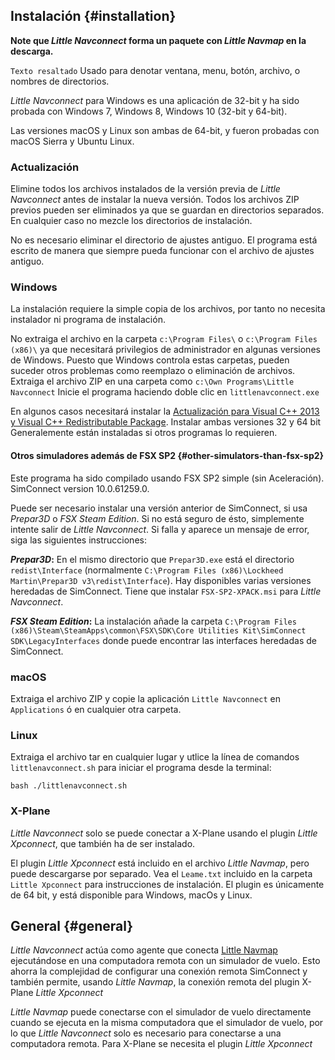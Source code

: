 ## Instalación {#installation}

**Note que *Little Navconnect* forma un paquete con *Little Navmap* en la descarga.**

`Texto resaltado`  Usado para denotar ventana, menu, botón, archivo, o nombres de directorios.

*Little Navconnect* para Windows es una aplicación de 32-bit y ha sido probada con Windows 7, Windows 8, Windows 10 \(32-bit y 64-bit\).

Las versiones macOS y Linux son ambas de 64-bit, y fueron probadas con macOS Sierra y Ubuntu Linux.

### Actualización
Elimine todos los archivos instalados de la versión previa de _Little Navconnect_ antes de instalar la nueva versión. Todos los archivos ZIP previos pueden ser eliminados ya que se guardan en directorios separados. En cualquier caso no mezcle los directorios de instalación.

No es necesario eliminar el directorio de ajustes antiguo. El programa está escrito de manera que siempre pueda funcionar con el archivo de ajustes antiguo.

### Windows

La instalación requiere la simple copia de los archivos, por tanto no necesita instalador ni programa de instalación.

No extraiga el archivo en la carpeta `c:\Program Files\` o `c:\Program Files (x86)\` ya que necesitará privilegios de administrador en algunas versiones de Windows. Puesto que Windows controla estas carpetas, pueden suceder otros problemas como reemplazo o eliminación de archivos.
Extraiga el archivo ZIP en una carpeta como `c:\Own Programs\Little Navconnect`  Inicie el programa haciendo doble clic en `littlenavconnect.exe`

En algunos casos necesitará instalar la [Actualización para Visual C\+\+ 2013 y Visual C\+\+ Redistributable Package](https://support.microsoft.com/en-us/help/3179560/update-for-visual-c-2013-and-visual-c-redistributable-package). Instalar ambas versiones 32 y 64 bit
Generalemente están instaladas si otros programas lo requieren.

#### Otros simuladores además de FSX SP2 {#other-simulators-than-fsx-sp2}

Este programa ha sido compilado usando FSX SP2 simple (sin Aceleración). SimConnect version 10.0.61259.0.

Puede ser necesario instalar una versión anterior de SimConnect, si usa _Prepar3D_ o _FSX Steam Edition_. Si no está seguro de ésto, simplemente intente salir de _Little Navconnect_.  Si falla y aparece un mensaje de error, siga las siguientes instrucciones:

**_Prepar3D_:** En el mismo directorio que `Prepar3D.exe` está el directorio  `redist\Interface` (normalmente `C:\Program Files (x86)\Lockheed Martin\Prepar3D v3\redist\Interface`). Hay disponibles varias versiones heredadas de SimConnect. Tiene que instalar `FSX-SP2-XPACK.msi` para  _Little Navconnect_.

**_FSX Steam Edition_:** La instalación añade la carpeta `C:\Program Files (x86)\Steam\SteamApps\common\FSX\SDK\Core Utilities Kit\SimConnect SDK\LegacyInterfaces` donde puede encontrar las interfaces heredadas de SimConnect.

### macOS

Extraiga el archivo ZIP y copie la aplicación `Little Navconnect` en `Applications` ó en cualquier otra carpeta.

### Linux

Extraiga el archivo tar en cualquier lugar y utlice la línea de comandos  `littlenavconnect.sh` para iniciar el programa desde la terminal:

`bash ./littlenavconnect.sh`

### X-Plane

*Little Navconnect* solo se puede conectar a X-Plane usando el plugin *Little Xpconnect*, que también ha de ser instalado.

El plugin *Little Xpconnect* está incluido en el archivo *Little Navmap*, pero puede descargarse por separado. Vea el `Leame.txt` incluido en la carpeta `Little Xpconnect` para instrucciones de instalación.
El plugin es únicamente de 64 bit, y está disponible para Windows, macOs y Linux.

## General {#general}

_Little Navconnect_ actúa como agente que conecta [Little Navmap](https://albar965.github.io/littlenavmap.html) ejecutándose en una computadora remota con un simulador de vuelo. Esto ahorra la complejidad de configurar una conexión remota SimConnect y también permite, usando _Little Navmap_, la conexión remota del plugin X-Plane *Little Xpconnect*

_Little Navmap_ puede conectarse con el simulador de vuelo directamente cuando se ejecuta en la misma computadora que el simulador de vuelo, por lo que _Little Navconnect_  solo es necesario para conectarse a una computadora remota.
Para X-Plane se necesita el plugin  _Little Xpconnect_

